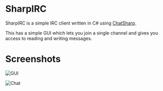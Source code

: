 # SharpIRC
SharpIRC is a simple IRC client written in C# using [ChatSharp](https://github.com/SirCmpwn/ChatSharp).

This has a simple GUI which lets you join a single channel and gives you access to reading and writing messages.

# Screenshots
![GUI](http://i.imgur.com/gnksR4b.png)

![Chat](http://i.imgur.com/FCj8uB3.png)
